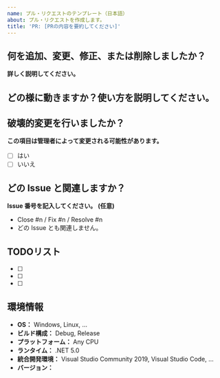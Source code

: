 ```yaml
---
name: プル・リクエストのテンプレート（日本語）
about: プル・リクエストを作成します。
title: 'PR: [PRの内容を要約してください]'
---
```


## 何を追加、変更、修正、または削除しましたか？
**詳しく説明してください。**

## どの様に動きますか？使い方を説明してください。

## 破壊的変更を行いましたか？
**この項目は管理者によって変更される可能性があります。**
* [ ] はい
* [ ] いいえ

## どの Issue と関連しますか？
**Issue 番号を記入してください。**
**(任意)**
* Close #n / Fix #n / Resolve #n
* どの Issue とも関連しません。

## TODOリスト
* [ ]
* [ ]
* [ ]

## 環境情報
* **OS：** Windows, Linux, ...
* **ビルド構成：** Debug, Release
* **プラットフォーム：** Any CPU
* **ランタイム：** .NET 5.0
* **統合開発環境：** Visual Studio Community 2019, Visual Studio Code, ...
* **バージョン：**
